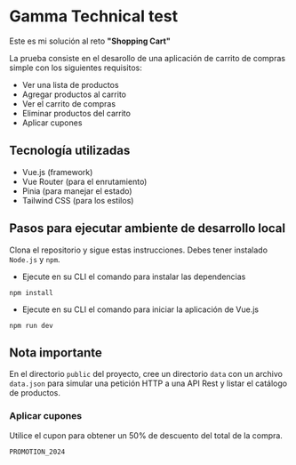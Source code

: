 # Gamma Technical test
Este es mi solución al reto **"Shopping Cart"**

La prueba consiste en el desarollo de una aplicación de carrito de compras simple con los siguientes requisitos:

- Ver una lista de productos
- Agregar productos al carrito
- Ver el carrito de compras
- Eliminar productos del carrito
- Aplicar cupones

## Tecnología utilizadas

- Vue.js (framework)
- Vue Router (para el enrutamiento)
- Pinia (para manejar el estado)
- Tailwind CSS (para los estilos)

## Pasos para ejecutar ambiente de desarrollo local

Clona el repositorio y sigue estas instrucciones. Debes tener instalado `Node.js` y `npm`.
- Ejecute en su CLI el comando para instalar las dependencias
```
npm install
```
- Ejecute en su CLI el comando para iniciar la aplicación de Vue.js
```
npm run dev
```

## Nota importante

En el directorio `public` del proyecto, cree un directorio `data` con un archivo `data.json` para simular una petición HTTP a una API Rest y listar el catálogo de productos.

### Aplicar cupones

Utilice el cupon para obtener un 50% de descuento del total de la compra.
```
PROMOTION_2024
```
